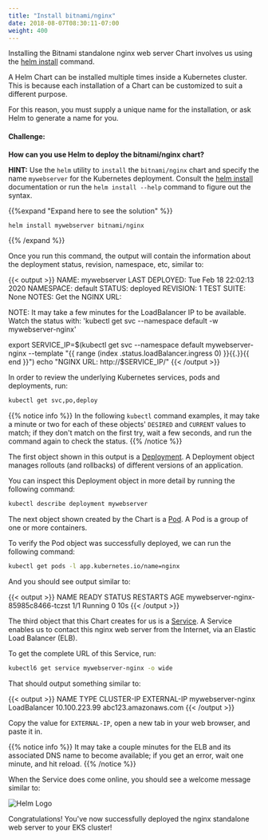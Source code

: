 ```yaml
---
title: "Install bitnami/nginx"
date: 2018-08-07T08:30:11-07:00
weight: 400
---
```


Installing the Bitnami standalone nginx web server Chart involves us using the
[helm install](https://helm.sh/docs/helm/helm_install/) command.

A Helm Chart can be installed multiple times inside a Kubernetes cluster. This
is because each installation of a Chart can be customized to suit a different
purpose.

For this reason, you must supply a unique name for the installation, or ask Helm
to generate a name for you.

#### Challenge:
**How can you use Helm to deploy the bitnami/nginx chart?**

**HINT:** Use the `helm` utility to `install` the `bitnami/nginx` chart
and specify the name `mywebserver` for the Kubernetes deployment. Consult the
[helm install](https://helm.sh/docs/intro/quickstart/#install-an-example-chart)
documentation or run the `helm install --help` command to figure out the
syntax.

{{%expand "Expand here to see the solution" %}}
```bash test=yes
helm install mywebserver bitnami/nginx
```
{{% /expand %}}

Once you run this command, the output will contain the information about the deployment status, revision, namespace, etc, similar to:

{{< output >}}
NAME: mywebserver
LAST DEPLOYED: Tue Feb 18 22:02:13 2020
NAMESPACE: default
STATUS: deployed
REVISION: 1
TEST SUITE: None
NOTES:
Get the NGINX URL:

  NOTE: It may take a few minutes for the LoadBalancer IP to be available.
        Watch the status with: 'kubectl get svc --namespace default -w mywebserver-nginx'

  export SERVICE_IP=$(kubectl get svc --namespace default mywebserver-nginx --template "{{ range (index .status.loadBalancer.ingress 0) }}{{.}}{{ end }}")
  echo "NGINX URL: http://$SERVICE_IP/"
{{< /output >}}

In order to review the underlying Kubernetes services, pods and deployments, run:
```bash test=yes
kubectl get svc,po,deploy
```

{{% notice info %}}
In the following `kubectl` command examples, it may take a minute or two for
each of these objects' `DESIRED` and `CURRENT` values to match; if they don't
match on the first try, wait a few seconds, and run the command again to check
the status.
{{% /notice %}}

The first object shown in this output is a
[Deployment](https://kubernetes.io/docs/concepts/workloads/controllers/deployment/).
A Deployment object manages rollouts (and rollbacks) of different versions of an
application.

You can inspect this Deployment object in more detail by running the following
command:

```bash test=yes
kubectl describe deployment mywebserver
```

The next object shown created by the Chart is a
[Pod](https://kubernetes.io/docs/concepts/workloads/pods/pod/).  A Pod is a
group of one or more containers.

To verify the Pod object was successfully deployed, we can run the following
command:

```bash test=yes
kubectl get pods -l app.kubernetes.io/name=nginx
```
And you should see output similar to:

{{< output >}}
NAME                                 READY     STATUS    RESTARTS   AGE
mywebserver-nginx-85985c8466-tczst   1/1       Running   0          10s
{{< /output >}}

The third object that this Chart creates for us is a
[Service](https://kubernetes.io/docs/concepts/services-networking/service/). A
Service enables us to contact this nginx web server from the Internet, via an
Elastic Load Balancer (ELB).

To get the complete URL of this Service, run:

```bash test=yes hook=install-nginx
kubectl6 get service mywebserver-nginx -o wide
```

That should output something similar to:

{{< output >}}
NAME                TYPE           CLUSTER-IP      EXTERNAL-IP
mywebserver-nginx   LoadBalancer   10.100.223.99   abc123.amazonaws.com
{{< /output >}}

Copy the value for `EXTERNAL-IP`, open a new tab in your web browser, and
paste it in.

{{% notice info %}}
It may take a couple minutes for the ELB and its associated DNS name to become
available; if you get an error, wait one minute, and hit reload.
{{% /notice %}}

When the Service does come online, you should see a welcome message similar to:

![Helm Logo](/images/helm-nginx/welcome_to_nginx.png)

Congratulations!  You've now successfully deployed the nginx standalone web
server to your EKS cluster!
